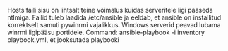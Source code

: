 Hosts faili sisu on lihtsalt teine võimalus kuidas serveritele ligi pääseda ntlmiga. Failid tuleb laadida /etc/ansible ja eeldab, et ansible on installitud korrektselt samuti pywinrmi vajalikkus. Windows serverid peavad lubama winrmi ligipääsu portidele. Command: ansible-playbook -i inventory playbook.yml, et jooksutada playbooki
